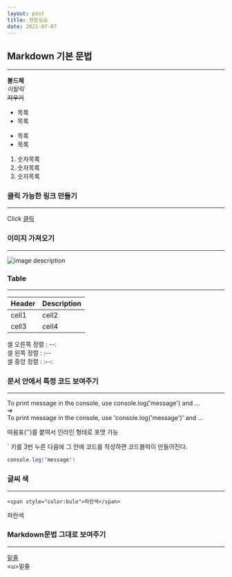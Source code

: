 ```yaml
---
layout: post
title: 현장실습
date: 2021-07-07
---
```


## Markdown 기본 문법  
___


**볼드체**  
*이탈릭*  
~~지우기~~  


* 목록
* 목록


- 목록
- 목록


1. 숫자목록
2. 숫자목록
3. 숫자목록  

  
### 클릭 가능한 링크 만들기
___
Click [클릭](https://www.naver.com/)  

  
### 이미지 가져오기
___
![image description](https://dummyimage.com/600x400/666/fff)  

  
### Table
___
|Header|Description|
|--|--|
|cell1|cell2|
|cell3|cell4|  

  
셀 오른쪽 정렬 : --:  
셀  왼쪽  정렬 : :--  
셀  중앙  정렬 : :--:  
  

### 문서 안에서 특정 코드 보여주기
___
To print message in the console, use console.log('message') and ...  
=>  
To print message in the console, use 'console.log('message')' and ...  
  

따옴표('')를 붙여서 인라인 형태로 포맷 가능  
  

` 키를 3번 누른 다음에 그 안에 코드를 작성하면 코드블럭이 만들어진다.  

```java
console.log('message')
```


### 글씨 색
___
```
<span style="color:bule">파란색</span>
```
<span style="color:bule">파란색</span>  


### Markdown문법 그대로 보여주기
  ___
  <u>밑줄</u>  
  \<u>밑줄</u>  

